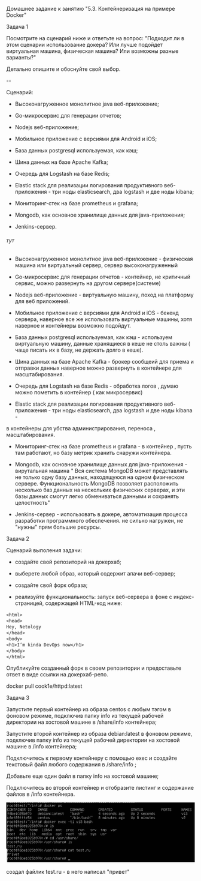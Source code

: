 Домашнее задание к занятию "5.3. Контейнеризация на примере Docker"

Задача 1

Посмотрите на сценарий ниже и ответьте на вопрос: "Подходит ли в этом сценарии использование докера? Или лучше подойдет виртуальная машина, физическая машина? Или возможны разные варианты?"

Детально опишите и обоснуйте свой выбор.

--

Сценарий:

* Высоконагруженное монолитное java веб-приложение;

* Go-микросервис для генерации отчетов;

* Nodejs веб-приложение;

* Мобильное приложение c версиями для Android и iOS;

* База данных postgresql используемая, как кэш;

* Шина данных на базе Apache Kafka;

* Очередь для Logstash на базе Redis;

* Elastic stack для реализации логирования продуктивного веб-приложения - три ноды elasticsearch, два logstash и две ноды kibana;

* Мониторинг-стек на базе prometheus и grafana; 

* Mongodb, как основное хранилище данных для java-приложения;

* Jenkins-сервер.


###### тут ######

* Высоконагруженное монолитное java веб-приложение - физическая машина или виртуальный сервер, сервер высоконагруженный  

* Go-микросервис для генерации отчетов - контейнер, не критичный сервис, можно развернуть на другом сервере(системе)

* Nodejs веб-приложение - виртуальную машину, поход на платформу для веб приложений.

* Мобильное приложение c версиями для Android и iOS - бекенд сервера, наверное все же использовать виртуальные машины, хотя наверное и контейнеры возможно подойдут.

* База данных postgresql используемая, как кэш - используем виртуальную машину, данные хранящиеся в кеше не столь важны ( чаще писать их в базу, не держать долго в кеше).

* Шина данных на базе Apache Kafka - брокер сообщеий  для приема и отправки данных  наверное можно развернуть в контейнере для масштабирования. 

* Очередь для Logstash на базе Redis - обработка логов , думаю можно пометить в контейнер ( как микросервис)

* Elastic stack для реализации логирования продуктивного веб-приложения - три ноды elasticsearch, два logstash и две ноды kibana - 

в контейнеры для убства администрирования, переноса , масштабирования.

* Мониторинг-стек на базе prometheus и grafana - в контейнер , пусть там работают, но базу метрик хранить снаружи контейнера.

* Mongodb, как основное хранилище данных для java-приложения - вирутальная машина " Вся система MongoDB может представлять не только одну базу данных, находящуюся на одном физическом сервере. Функциональность MongoDB позволяет расположить несколько баз данных на нескольких физических серверах, и эти базы данных смогут легко обмениваться данными и сохранять целостность" 

* Jenkins-сервер - использовать в докере, автоматизация процесса разработки программного обеспечения. не сильно нагружен, не "нужны" прям большие ресурсы.

Задача 2

Сценарий выполения задачи:

* создайте свой репозиторий на докерхаб;

* выберете любой образ, который содержит апачи веб-сервер;

* создайте свой форк образа;

* реализуйте функциональность: запуск веб-сервера в фоне с индекс-страницей, содержащей HTML-код ниже:

```
<html>
<head>
Hey, Netology
</head>
<body>
<h1>I’m kinda DevOps now</h1>
</body>
</html>

```

Опубликуйте созданный форк в своем репозитории и предоставьте ответ в виде ссылки на докерхаб-репо.

docker pull cook1e/httpd:latest


Задача 3

Запустите первый контейнер из образа centos c любым тэгом в фоновом режиме, подключив папку info из текущей рабочей директории на хостовой машине в /share/info контейнера;

Запустите второй контейнер из образа debian:latest в фоновом режиме, подключив папку info из текущей рабочей директории на хостовой машине в /info контейнера;

Подключитесь к первому контейнеру с помощью exec и создайте текстовый файл любого содержания в /share/info ;

Добавьте еще один файл в папку info на хостовой машине;

Подключитесь во второй контейнер и отобразите листинг и содержание файлов в /info контейнера.

![alt tag](https://github.com/avo1yanskiy/devops-netology/blob/main/virt-homeworks/image/Screenshot_10.png " docker")

создал файлик test.ru - в него написал "привет"
